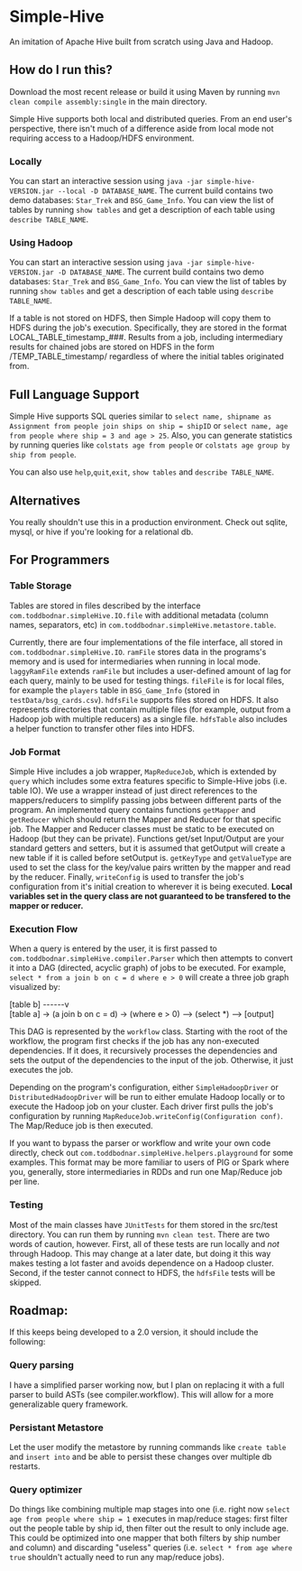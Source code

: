# Simple-Hive
An imitation of Apache Hive built from scratch using Java and Hadoop.

## How do I run this?
Download the most recent release or build it using Maven by running `mvn clean compile assembly:single` in the main directory.

Simple Hive supports both local and distributed queries. From an end user's perspective, there isn't much of a difference aside from local mode not requiring access to a Hadoop/HDFS environment.

### Locally

You can start an interactive session using `java -jar simple-hive-VERSION.jar --local -D DATABASE_NAME`. The current build contains two demo databases: `Star_Trek` and `BSG_Game_Info`. You can view the list of tables by running `show tables` and get a description of each table using `describe TABLE_NAME`. 

### Using Hadoop
You can start an interactive session using `java -jar simple-hive-VERSION.jar -D DATABASE_NAME`. The current build contains two demo databases: `Star_Trek` and `BSG_Game_Info`. You can view the list of tables by running `show tables` and get a description of each table using `describe TABLE_NAME`. 

If a table is not stored on HDFS, then Simple Hadoop will copy them to HDFS during the job's execution. Specifically, they are stored in the format LOCAL_TABLE_timestamp_###. Results from a job, including intermediary results for chained jobs are stored on HDFS in the form /TEMP_TABLE_timestamp/ regardless of where the initial tables originated from.


## Full Language Support
Simple Hive supports SQL queries similar to `select name, shipname as Assignment from people join ships on ship = shipID` or `select name, age from people where ship = 3 and age > 25`. Also, you can generate statistics by running queries like `colstats age from people` or `colstats age group by ship from people`.

You can also use `help`,`quit`,`exit`, `show tables` and `describe TABLE_NAME`. 



## Alternatives
You really shouldn't use this in a production environment. Check out sqlite, mysql, or hive if you're looking for a relational db.

## For Programmers
### Table Storage
Tables are stored in files described by the interface `com.toddbodnar.simpleHive.IO.file` with additional metadata (column names, separators, etc) in `com.toddbodnar.simpleHive.metastore.table`. 

Currently, there are four implementations of the file interface, all stored in `com.toddbodnar.simpleHive.IO`. `ramFile` stores data in the programs's memory and is used for intermediaries when running in local mode. `laggyRamFile` extends `ramFile` but includes a user-defined amount of lag for each query, mainly to be used for testing things. `fileFile` is for local files, for example the `players` table in `BSG_Game_Info` (stored in `testData/bsg_cards.csv`). `hdfsFile` supports files stored on HDFS. It also represents directories that contain multiple files (for example, output from a Hadoop job with multiple reducers) as a single file. `hdfsTable` also includes a helper function to transfer other files into HDFS.

### Job Format

Simple Hive includes a job wrapper, `MapReduceJob`, which is extended by `query` which includes some extra features specific to Simple-Hive jobs (i.e. table IO). We use a wrapper instead of just direct references to the mappers/reducers to simplify passing jobs between different parts of the program. An implemented query contains functions `getMapper` and `getReducer` which should return the Mapper and Reducer for that specific job. The Mapper and Reducer classes must be static to be executed on Hadoop (but they can be private). Functions get/set Input/Output are your standard getters and setters, but it is assumed that getOutput will create a new table if it is called before setOutput is. `getKeyType` and `getValueType` are used to set the class for the key/value pairs written by the mapper and read by the reducer. Finally, `writeConfig` is used to transfer the job's configuration from it's initial creation to wherever it is being executed. **Local variables set in the query class are not guaranteed to be transfered to the mapper or reducer.**

### Execution Flow

When a query is entered by the user, it is first passed to `com.toddbodnar.simpleHive.compiler.Parser` which then attempts to convert it into a DAG (directed, acyclic graph) of jobs to be executed. For example, `select * from a join b on c = d where e > 0` will create a three job graph visualized by:

[table b] ------v  
[table a] -> (a join b on c = d) -> (where e > 0) --> (select *) --> [output]

This DAG is represented by the `workflow` class. Starting with the root of the workflow, the program first checks if the job has any non-executed dependencies. If it does, it recursively processes the dependencies and sets the output of the dependencies to the input of the job. Otherwise, it just executes the job. 

Depending on the program's configuration, either `SimpleHadoopDriver` or `DistributedHadoopDriver` will be run to either emulate Hadoop locally or to execute the Hadoop job on your cluster. Each driver first pulls the job's configuration by running `MapReduceJob.writeConfig(Configuration conf)`. The Map/Reduce job is then executed.

If you want to bypass the parser or workflow and write your own code directly, check out `com.toddbodnar.simpleHive.helpers.playground` for some examples. This format may be more familiar to users of PIG or Spark where you, generally, store intermediaries in RDDs and run one Map/Reduce job per line.

### Testing

Most of the main classes have `JUnitTests` for them stored in the src/test directory. You can run them by running `mvn clean test`. There are two words of caution, however. First, all of these tests are run locally and *not* through Hadoop. This may change at a later date, but doing it this way makes testing a lot faster and avoids dependence on a Hadoop cluster. Second, if the tester cannot connect to HDFS, the `hdfsFile` tests will be skipped.

## Roadmap:

If this keeps being developed to a 2.0 version, it should include the following:

### Query parsing
I have a simplified parser working now, but I plan on replacing it with a full parser to build ASTs (see compiler.workflow). This will allow for a more generalizable query framework.

### Persistant Metastore
Let the user modify the metastore by running commands like `create table` and `insert into` and be able to persist these changes over multiple db restarts.

### Query optimizer
Do things like combining multiple map stages into one (i.e. right now `select age from people where ship = 1` executes in map/reduce stages: first filter out the people table by ship id, then filter out the result to only include age. This could be optimized into one mapper that both filters by ship number and column) and discarding "useless" queries (i.e. `select * from age where true` shouldn't actually need to run any map/reduce jobs).